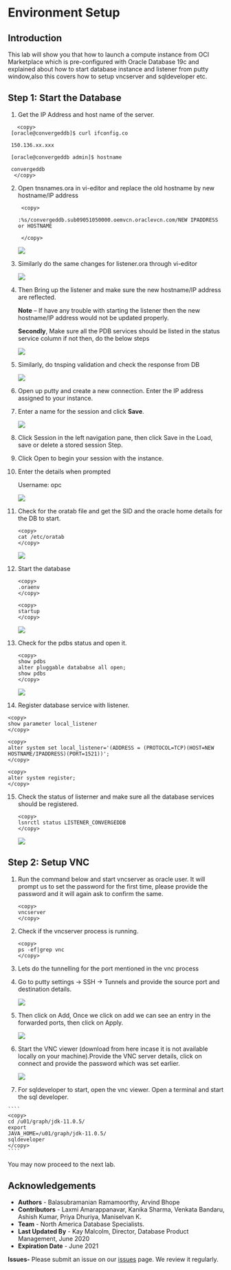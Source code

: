 # Environment Setup 

## Introduction

This lab will show you that how to launch a compute instance from OCI Marketplace which is pre-configured with Oracle Database 19c and explained about how to start database instance and listener from putty window,also this covers how to setup vncserver and sqldeveloper etc. 

## Step 1: Start the Database

1.  Get the IP Address and host name of the server.

````
   <copy> 
 [oracle@convergeddb]$ curl ifconfig.co

 150.136.xx.xxx

 [oracle@convergeddb admin]$ hostname
   
 convergeddb
  </copy>
 ````



2. Open tnsnames.ora in vi-editor and replace the old hostname by new hostname/IP address
   
   ````
    <copy>

   :%s/convergeddb.sub09051050000.oemvcn.oraclevcn.com/NEW IPADDRESS or HOSTNAME
    
    </copy>
   ````

   ![](./images/envs3.png " ") 

3. Similarly do the same changes for listener.ora through vi-editor
  
   ![](./images/envs4.png " ") 

4. Then Bring up the listener and make sure the new hostname/IP address are reflected.
   
   **Note** – If have any trouble with starting the listener then the new hostname/IP address would not be updated properly.

   **Secondly**, Make sure all the PDB services should be listed in the status service column if not then, do the below steps 

   ![](./images/envs5.png " ") 

5. Similarly, do tnsping validation and check the response from DB 
    
    ![](./images/envs7.png " ") 

6.  Open up putty and create a new connection. Enter the IP address assigned to your instance.

7.  Enter a name for the session and click **Save**.
 
    ![](./images/es1.png) 

8.	Click Session in the left navigation pane, then click Save in the Load, save or delete a stored session Step.

9.	Click Open to begin your session with the instance.

10.	Enter the details when prompted

    Username:  opc
    
    ![](./images/es2.png) 

11.	Check for the oratab file and get the SID  and the oracle home details for the DB to start.

    ````
    <copy>
    cat /etc/oratab
    </copy>
    ````

    ![](./images/es3.png) 

12.	Start the database

    ````
    <copy>
    .oraenv
    </copy>
    ````
    ````
    <copy>
    startup
    </copy>
    ````
    ![](./images/es4.png) 

13.	Check for the pdbs status and open it.

    ````
    <copy>
    show pdbs
    alter pluggable datababse all open;
    show pdbs
    </copy>
    ````
    ![](./images/es5.png) 

14. Register database service with listener.
    
   ````
   <copy>
   show parameter local_listener
   </copy>
   ````
   ````
   <copy>
   alter system set local_listener='(ADDRESS = (PROTOCOL=TCP)(HOST=NEW HOSTNAME/IPADDRESS)(PORT=1521))';
   </copy>
   ````
   ````
   <copy>
   alter system register;
   </copy>
   ````
15. Check the status of listerner and make sure all the database services should be registered.
    
    ````
    <copy>
    lsnrctl status LISTENER_CONVERGEDDB
    </copy>
    ````
    ![](./images/envs6.png) 

## Step 2:  Setup VNC

1.	Run the command below and start vncserver as oracle user. It will prompt us to set the password for the first time, please provide the password and it will again ask to confirm the same.

    ````
    <copy>
    vncserver
    </copy>
    ````

2.	Check if the  vncserver process is running.

    ````
    <copy>
    ps -ef|grep vnc
    </copy>
    ````

3.	Lets do the tunnelling  for the  port mentioned in the vnc process 

4.	Go to putty settings -> SSH -> Tunnels and provide the source port and destination details. 

    ![](./images/es10.png)

5.	Then click on Add, Once we click on add we can see an entry in the forwarded ports, then click on Apply.

    ![](./images/es11.png)

6.	Start the VNC viewer (download from here incase it is not available locally on your machine).Provide the VNC server details, click on connect and provide the password which was set earlier.

    ![](./images/es12.png)

7.	 For sqldeveloper to start, open the vnc viewer. Open a terminal and start the sql developer.

    ````
    <copy>
    cd /u01/graph/jdk-11.0.5/
    export
    JAVA_HOME=/u01/graph/jdk-11.0.5/
    sqldeveloper
    </copy>
    ````

You may now proceed to the next lab.


## Acknowledgements

- **Authors** - Balasubramanian Ramamoorthy, Arvind Bhope
- **Contributors** - Laxmi Amarappanavar, Kanika Sharma, Venkata Bandaru, Ashish Kumar, Priya Dhuriya, Maniselvan K.
- **Team** - North America Database Specialists.
- **Last Updated By** - Kay Malcolm, Director, Database Product Management, June 2020
- **Expiration Date** - June 2021   

**Issues-**
Please submit an issue on our [issues](https://github.com/oracle/learning-library/issues) page. We review it regularly.
  


















